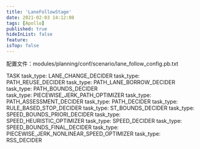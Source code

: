```yaml
---
title: 'LaneFollowStage'
date: 2021-02-03 14:12:08
tags: [Apollo]
published: true
hideInList: false
feature: 
isTop: false
---
```


配置文件：modules/planning/conf/scenario/lane_follow_config.pb.txt

TASK
  task_type: LANE_CHANGE_DECIDER
  task_type: PATH_REUSE_DECIDER
  task_type: PATH_LANE_BORROW_DECIDER
  task_type: PATH_BOUNDS_DECIDER  
  task_type: PIECEWISE_JERK_PATH_OPTIMIZER
  task_type: PATH_ASSESSMENT_DECIDER
  task_type: PATH_DECIDER
  task_type: RULE_BASED_STOP_DECIDER
  task_type: ST_BOUNDS_DECIDER
  task_type: SPEED_BOUNDS_PRIORI_DECIDER
  task_type: SPEED_HEURISTIC_OPTIMIZER
  task_type: SPEED_DECIDER
  task_type: SPEED_BOUNDS_FINAL_DECIDER
  task_type: PIECEWISE_JERK_NONLINEAR_SPEED_OPTIMIZER
  task_type: RSS_DECIDER


